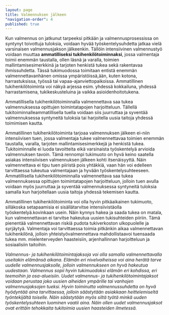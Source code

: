 ```yaml
---
layout: page
title: Valmennuksen jälkeen
"navigation-order": 4
published: true
---
```


Kun valmennus on jatkunut tarpeeksi pitkään ja valmennusprosessissa on syntynyt toivottuja tuloksia, voidaan hyvää työskentelysuhdetta jatkaa vielä varsinaisen valmennusjakson jälkeenkin. Tällöin intensiivinen valmennustyö voidaan muuttaa **ammatilliseksi tukihenkilötoiminnaksi**, jossa valmentaja toimii enemmän taustalla, ollen läsnä ja varalla, toimien mallintamisesimerkkinä ja tarjoten henkistä tukea sekä rakentavaa ihmissuhdetta. Tässä tukimuodossa toimitaan entistä enemmän valmennettavanhänen omissa ympäristöissä,ään, kuten kotona, harrastuksissa, työssä tai vapaa-ajanviettopaikoissa. Ammatillinen tukihenkilötoiminta voi näkyä arjessa esim. yhdessä kokkailuna, yhdessä harrastamisena, tukikeskusteluina ja vaikka asioidenhoitotukena.

Ammatillisella tukihenkilötoiminnalla valmennettava saa tukea valmennuksessa opittujen toimintatapojen harjoitteluun. Tällellä tukitoiminnalleammatillisella tuella voidaan siis juurruttaa ja syventää valmennuksessa syntyneitä tuloksia tai harjoitella uusia taitoja yhdessä toimimisen kautta.

Ammatillinen tukihenkilötoiminta tarjoaa valmennuksen jälkeen ei-niin intensiivisen tuen, jossa valmentaja tukee valmennettavaa toimien enemmän taustalla, varalla, tarjoten mallintamisesimerkkejä ja henkistä tukea. Tukitoiminnalle ei luoda tavoitteita eikä varsinaista työskentelyä arvioida valmennuksen tavoin. Tämä rennompi tukimuoto on hyvä keino saatella asiakas intensiivisen valmennuksen jälkeen kohti itsenäisyyttä. Näin valmennettava ei tipu tuen piiristä pois yhtäkkiä, vaan hän voi edelleen tarvittaessa tukeutua valmentajaan ja hyvään työskentelysuhteeseen. Ammatillisella tukihenkilötoiminnalla valmennettava saa tukea valmennuksessa opittujen toimintatapojen harjoitteluun, jolloin tuen avulla voidaan myös juurruttaa ja syventää valmennuksessa syntyneitä tuloksia samalla kun harjoitellaan uusia taitoja yhdessä tekemisen kautta.

Ammatillinen tukihenkilötoiminta voi olla hyvin pitkäaikainen tukimuoto, silläkoska setapaamisia ei sisällätarvitse intensiivistäolla työskentelyä.kovinkaan usein. Näin kynnys hakea ja saada tukea on matala, kun valmennettavan ei tarvitse hakeutua uusien tukisuhteiden piiriin. Tämä pienentää valmennettavan riskiä pudota tukiverkoston ulkopuolelle ja syrjäytyä. Valmentaja voi tarvittaessa toimia pitkänkin aikaa valmennettavan tukihenkilönä, jolloin yhteistyövalmennettava mahdollistaavoi tuensaada tukea mm. mielenterveyden haasteisiin, arjenhallinnan harjoitteluun ja sosiaalisiin taitoihin.

*Valmennus- ja tukihenkilötoimintajaksoja voi olla samalla valmennettavalla useitakin elämänsä aikana. Elämän eri nivelvaiheissa voi aina herätä tarve uudelle valmennusjaksolle, jolloin valmennukseen on hyvä hakeutua uudestaan. Valmennus sopii hyvin tukimuodoksi elämän eri kohdissa, eri teemoihin ja osa-alueisiin. Uudet valmennus- ja tukihenkilötoimintajaksot voidaan perustaa joko uusien aiheiden ympärille tai vanhojen valmennusjaksojen tueksi. Hyvin toiminutta valmennussuhdetta on hyvä hyödyntää aina tarvittaessa, jolloin säästytään asiakkaan heittelemiseltä työntekijältä toiselle. Näin säästytään myös siltä työtä minkä uuden työskentelysuhteen luominen vaatii aina. Näin ollen uudet valmennusjaksot ovat erittäin tehokkaita tukitoimia uusien haasteiden ilmetessä.*